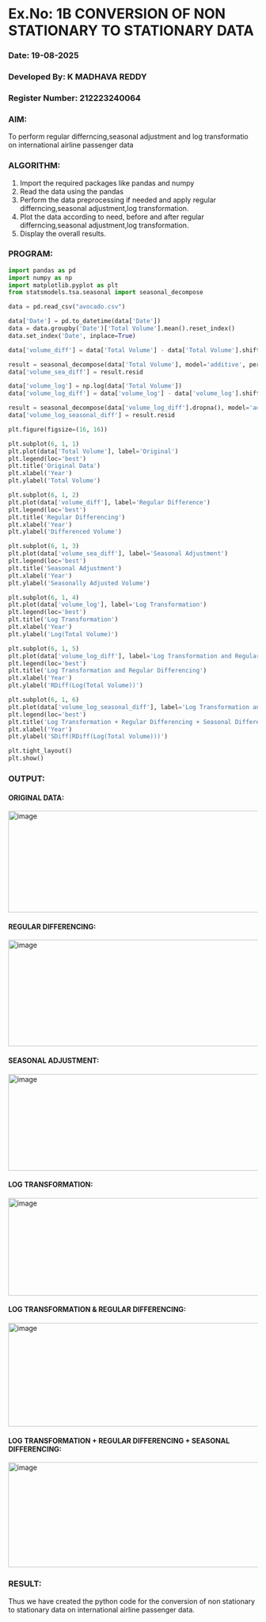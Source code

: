 # Ex.No: 1B                     CONVERSION OF NON STATIONARY TO STATIONARY DATA
### Date: 19-08-2025
### Developed By: K MADHAVA REDDY
### Register Number: 212223240064

### AIM:
To perform regular differncing,seasonal adjustment and log transformatio on international airline passenger data
### ALGORITHM:
1. Import the required packages like pandas and numpy
2. Read the data using the pandas
3. Perform the data preprocessing if needed and apply regular differncing,seasonal adjustment,log transformation.
4. Plot the data according to need, before and after regular differncing,seasonal adjustment,log transformation.
5. Display the overall results.
### PROGRAM:
```py
import pandas as pd
import numpy as np
import matplotlib.pyplot as plt
from statsmodels.tsa.seasonal import seasonal_decompose

data = pd.read_csv("avocado.csv")

data['Date'] = pd.to_datetime(data['Date'])
data = data.groupby('Date')['Total Volume'].mean().reset_index()
data.set_index('Date', inplace=True)

data['volume_diff'] = data['Total Volume'] - data['Total Volume'].shift(1)

result = seasonal_decompose(data['Total Volume'], model='additive', period=52)
data['volume_sea_diff'] = result.resid

data['volume_log'] = np.log(data['Total Volume'])
data['volume_log_diff'] = data['volume_log'] - data['volume_log'].shift(1)

result = seasonal_decompose(data['volume_log_diff'].dropna(), model='additive', period=52)
data['volume_log_seasonal_diff'] = result.resid

plt.figure(figsize=(16, 16))

plt.subplot(6, 1, 1)
plt.plot(data['Total Volume'], label='Original')
plt.legend(loc='best')
plt.title('Original Data')
plt.xlabel('Year')
plt.ylabel('Total Volume')

plt.subplot(6, 1, 2)
plt.plot(data['volume_diff'], label='Regular Difference')
plt.legend(loc='best')
plt.title('Regular Differencing')
plt.xlabel('Year')
plt.ylabel('Differenced Volume')

plt.subplot(6, 1, 3)
plt.plot(data['volume_sea_diff'], label='Seasonal Adjustment')
plt.legend(loc='best')
plt.title('Seasonal Adjustment')
plt.xlabel('Year')
plt.ylabel('Seasonally Adjusted Volume')

plt.subplot(6, 1, 4)
plt.plot(data['volume_log'], label='Log Transformation')
plt.legend(loc='best')
plt.title('Log Transformation')
plt.xlabel('Year')
plt.ylabel('Log(Total Volume)')

plt.subplot(6, 1, 5)
plt.plot(data['volume_log_diff'], label='Log Transformation and Regular Differencing')
plt.legend(loc='best')
plt.title('Log Transformation and Regular Differencing')
plt.xlabel('Year')
plt.ylabel('RDiff(Log(Total Volume))')

plt.subplot(6, 1, 6)
plt.plot(data['volume_log_seasonal_diff'], label='Log Transformation and Regular Differencing and Seasonal Differencing')
plt.legend(loc='best')
plt.title('Log Transformation + Regular Differencing + Seasonal Differencing')
plt.xlabel('Year')
plt.ylabel('SDiff(RDiff(Log(Total Volume)))')

plt.tight_layout()
plt.show()
```

### OUTPUT:

#### ORIGINAL DATA:
<img width="1228" height="205" alt="image" src="https://github.com/user-attachments/assets/e7c266c7-3c46-477c-b463-a34341752a9d" />


#### REGULAR DIFFERENCING:
<img width="1234" height="215" alt="image" src="https://github.com/user-attachments/assets/1ea9e1f2-61fb-4c94-9ef5-774da1ef6cf8" />



#### SEASONAL ADJUSTMENT:
<img width="1250" height="195" alt="image" src="https://github.com/user-attachments/assets/49873578-9c44-4ed1-a163-de97d99b3cbd" />


#### LOG TRANSFORMATION:
<img width="1222" height="197" alt="image" src="https://github.com/user-attachments/assets/5cf1864d-5993-4d2f-8555-2ff95245eaec" />

#### LOG TRANSFORMATION & REGULAR DIFFERENCING:
<img width="1219" height="209" alt="image" src="https://github.com/user-attachments/assets/a2d07bfa-169c-4ec1-af79-8aaa833ac40c" />

#### LOG TRANSFORMATION + REGULAR DIFFERENCING + SEASONAL DIFFERENCING:
<img width="1229" height="212" alt="image" src="https://github.com/user-attachments/assets/d5f0c2fc-dd42-45b0-bd94-27c3689eb9e8" />



### RESULT:
Thus we have created the python code for the conversion of non stationary to stationary data on international airline passenger
data.
